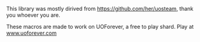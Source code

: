 This library was mostly dirived from https://github.com/her/uosteam, thank you whoever you are.

These macros are made to work on UOForever, a free to play shard.
Play at www.uoforever.com
